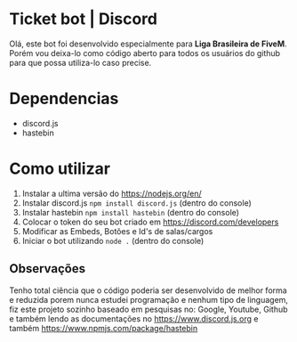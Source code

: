 # Ticket bot | Discord

Olá, este bot foi desenvolvido especialmente para **Liga Brasileira de FiveM**. Porém vou deixa-lo como código aberto para todos os usuários do github para que possa utiliza-lo caso precise.


# Dependencias

 - discord.js
 - hastebin
 
# Como utilizar

1. Instalar a ultima versão do https://nodejs.org/en/
2. Instalar discord.js `npm install discord.js` (dentro do console)
3. Instalar hastebin `npm install hastebin` (dentro do console)
4. Colocar o token do seu bot criado em https://discord.com/developers
5. Modificar as Embeds, Botões e Id's de salas/cargos
6. Iniciar o bot utilizando `node .` (dentro do console)

## Observações

Tenho total ciência que o código poderia ser desenvolvido de melhor forma e reduzida porem nunca estudei programação e nenhum tipo de linguagem, fiz este projeto sozinho baseado em pesquisas no: Google, Youtube, Github e também lendo as documentações no https://www.discord.js.org e também https://www.npmjs.com/package/hastebin